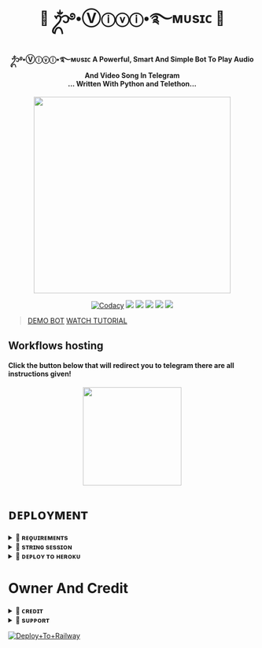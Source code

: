 <h1 align="center"><b>💙 ᬊᬁ࿔•Ⓥⓘⓥⓘ•࿐ᴍᴜsɪᴄ 💙</b></h1>

<h4 align="center">ᬊᬁ࿔•Ⓥⓘⓥⓘ•࿐ᴍᴜsɪᴄ A Powerful, Smart And Simple Bot To Play Audio And Video Song In Telegram<br> ... Written With Python and Telethon...</h4>

<p align="center"><a href="https://t.me/SIXTH_H0KAGE"><img src="https://telegra.ph/file/d655c4b87d0176bbf93ec.jpg" width="400"></a></p>

<p align="center">
    <a href="https://app.codacy.com/manual/otakubinge/VIVI-MUSIC-ROBOT/dashboard"> <img src="https://img.shields.io/codacy/grade/4d58f2a402b54aed8a7d95f7add45a81?color=brightgreen&logo=codacy&logoColor=green&style=for-the-badge" alt="Codacy" /></a>
    <a href="https://github.com/otakubinge/VIVI-MUSIC-ROBOT"> <img src="https://img.shields.io/github/repo-size/otakubinge/VIVI-MUSIC-ROBOT?color=orange&logo=github&logoColor=green&style=for-the-badge" /></a>
    <a href="https://github.com/otakubinge/VIVI-MUSIC-ROBOT"> <img src="https://img.shields.io/github/last-commit/otakubinge/VIVI-MUSIC-ROBOT?color=brown&logo=github&logoColor=green&style=for-the-badge" /></a>
    <a href="https://github.com/otakubinge/VIVI-MUSIC-ROBOT"> <img src="https://img.shields.io/github/issues/otakubinge/VIVI-MUSIC-ROBOT?color=blueviolet&logo=github&logoColor=green&style=for-the-badge" /></a>
    <a href="https://github.com/otakubinge/VIVI-MUSIC-ROBOT"> <img src="https://img.shields.io/github/forks/otakubinge/VIVI-MUSIC-ROBOT?color=red&logo=github&logoColor=green&style=for-the-badge" /></a>  
    <a href="https://pypi.org/project/Telethon/"> <img src="https://img.shields.io/pypi/v/telethon?color=yellow&label=telethon&logo=python&logoColor=green&style=for-the-badge" /></a>
</p>

> [DEMO BOT](https://t.me/ViviXsuperMusicBot)
> [WATCH TUTORIAL](https://youtu.be/egLo_rWDLVU)
## Workflows hosting

<h4>Click the button below that will redirect you to telegram there are all instructions given!</h4>
<p align="center"><a href="https://t.me/kakashi_bots_updates/21"><img src="https://img.shields.io/badge/Workflow%20Deploy-black?style=for-the-badge&logo=github" width="200""/></a>

# ᴅᴇᴘʟᴏʏᴍᴇɴᴛ


<details>
<summary><b>🔵 ʀᴇǫᴜɪʀᴇᴍᴇɴᴛs</b></summary>
<br>
    
- [ᴘʏᴛʜᴏɴ𝟹.𝟿](https://www.python.org/downloads/release/python-390/)
- [ᴛᴇʟᴇɢʀᴀᴍ ᴀᴘɪ ᴋᴇʏ](https://docs.pyrogram.org/intro/setup#api-keys)
- [ᴛᴇʟᴇɢʀᴀᴍ ʙᴏᴛ ᴛᴏᴋᴇɴ](https://t.me/botfather)
- [ᴍᴏɴɢᴏᴅʙ URI](https://telegra.ph/How-To-get-Mongodb-URI-04-06)
- [sᴛʀɪɴɢ sᴇssɪᴏɴ](https://t.me/StringsessionBingeBot)
    
</details>

<details>
<summary><b>🔵 sᴛʀɪɴɢ sᴇssɪᴏɴ</b></summary>
<br>
    
> ʏᴏᴜ'ʟʟ ɴᴇᴇᴅ ᴀ ᴀᴘɪ_ɪᴅ & ᴀᴘɪ_ʜᴀsʜ ɪɴ ᴏʀᴅᴇʀ ᴛᴏ ɢᴇɴᴇʀᴀᴛᴇ ᴘʏʀᴏɢʀᴀᴍ sᴇssɪᴏɴ. 
> ᴀʟᴡᴀʏs ʀᴇᴍᴇʙᴇʀ ᴛᴏ ᴜsᴇ ɢᴏᴏᴅ ᴀᴘɪ ᴄᴏᴍʙᴏ ᴇʟsᴇ ʏᴏᴜʀ ᴀᴄᴄᴏᴜɴᴛ ᴄᴏᴜʟᴅ ʙᴇ ᴅᴇʟᴇᴛᴇᴅ.

<h4> ɢᴇɴᴇʀᴀᴛᴇ sᴇssɪᴏɴ ᴠɪᴀ ᴛᴇʟᴇɢʀᴀᴍ sᴛʀɪɴɢ-ɢᴇɴ ʙᴏᴛ: </h4>    
<p><a href="https://t.me/StringsessionBingeBot"><img src="https://img.shields.io/badge/TG%20String%20Gen%20Bot-blueviolet?style=for-the-badge&logo=appveyor" width="200""/></a></p>
    
</details>

<details>
<summary><b>🔵 ᴅᴇᴘʟᴏʏ ᴛᴏ ʜᴇʀᴏᴋᴜ</b></summary>
<br>

> ʜᴇʀᴏᴋᴜ ʜᴀs ᴛᴡᴏ ᴠᴀʀs[ ʜᴇʀᴏᴋᴜ_ᴀᴘɪ_ᴋᴇʏ & ʜᴇʀᴏᴋᴜ_ᴀᴘᴘ_ɴᴀᴍᴇ ] ғᴏʀ ᴜᴘᴅᴀᴛᴇʀ ᴛᴏ ᴡᴏʀᴋ. 
> ʙʏ sᴇᴛᴛɪɴɢ ᴛʜᴏsᴇ ᴛᴡᴏ ᴠᴀʀs ʏᴏᴜ ᴄᴀɴ ɢᴇᴛ ʟᴏɢs ᴏғ ʏᴏᴜʀ ʜᴇʀᴏᴋᴜ ᴀᴘᴘ, sᴇᴛ ᴠᴀʀ, ᴇᴅɪᴛ ᴠᴀʀ, ᴅᴇʟᴇᴛᴇ ᴠᴀʀs , ᴄʜᴇᴄᴋ ᴅʏɴᴏ ᴜsᴀɢᴇ ᴀɴᴅ ᴜᴘᴅᴀᴛᴇ ʙᴏᴛ. 
> ᴛʜᴏsᴇ ᴛᴡᴏ ᴠᴀʀs ᴀʀᴇ ɴᴏᴛ ᴍᴀɴᴅᴀᴛᴏʀʏ, ʏᴏᴜ ᴄᴀɴ ʟᴇᴀᴠᴇ ᴛʜᴇᴍ ʙʟᴀɴᴋ ᴛᴏᴏ. 
    
<h4> ᴄʟɪᴄᴋ ᴛʜᴇ ʙᴜᴛᴛᴏɴ ʙᴇʟᴏᴡ ᴛᴏ ᴅᴇᴘʟᴏʏ VIVI ᴏɴ ʜᴇʀᴏᴋᴜ</h4>    
<p><a href="https://dashboard.heroku.com/new?template=https%3A%2F%2Fgithub.com%2Fotakubinge%2FVIVI-MUSIC-ROBOT"><img src="https://img.shields.io/badge/Deploy%20To%20Heroku-red?style=for-the-badge&logo=heroku" width="200"/></a></p>
    
</details>


# Owner And Credit


<details>
<summary><b>🔵 ᴄʀᴇᴅɪᴛ</b></summary>
<br>

## 🔹 sᴘᴇᴄɪᴀʟ ᴄʀᴇᴅɪᴛ 🔹

- [𝓚𝒶кคѕⒽᎥ ђ𝔞𝓉ᗩЌ𝒆](https://t.me/SIXTH_H0KAGE)
- [ANONXMUSIC](http://github.com/AnonymousR1025/AnonXMusic)
- [YUKKI MUSIC](https://github.com/TeamYukki/YukkiMusicBot)

</details>


</details>

<details>
<summary><b>🔵 sᴜᴘᴘᴏʀᴛ</b></summary>
<br>

# 🔹 Support 🔹
<a href="https://t.me/kakashi_bots_support"><img src="https://img.shields.io/badge/Join-Telegram%20Channel-red.svg?logo=Telegram"></a>
<a href="https://t.me/+_54ymqNqyFwzYzNl"><img src="https://img.shields.io/badge/Join-Telegram%20Group-blue.svg?logo=telegram"></a>
<a href="https://t.me/kakashi_bots_updates"><img src="https://img.shields.io/badge/Give-Me%20Heart-blue.svg?logo=telegram"></a>

</details>








[![Deploy+To+Railway](https://railway.app/button.svg)](https://railway.app/new/template?template=https://github.com/otakubinge/VIVI-MUSIC-ROBOT&envs=STRING_SESSION,BOT_TOKEN,MUSIC_BOT_NAME,API_ID,API_HASH,OWNER_ID,DURATION_LIMIT,AUTO_LEAVING_ASSISTANT,MONGO_DB_URI,START_IMG_URL,PING_IMG_URL,OWNER_ID,UPSTREAM_BRANCH,UPSTREAM_REPO,LOG_GROUP_ID,SUPPORT_CHANNEL,SUPPORT_GROUP,GIT_TOKEN)

